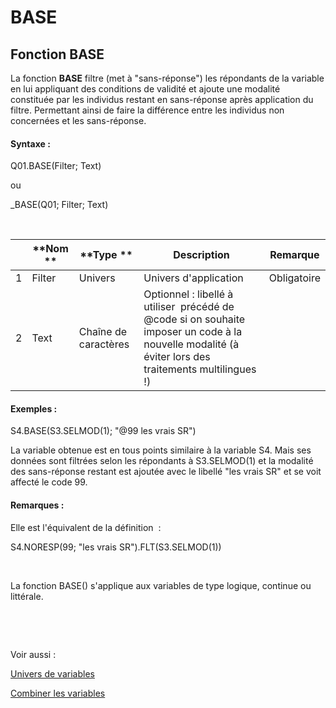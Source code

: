 # BASE

## Fonction BASE

La fonction **BASE** filtre (met à "sans-réponse") les répondants de la variable en lui appliquant des conditions de validité et ajoute une modalité constituée par les individus restant en sans-réponse après application du filtre. Permettant ainsi de faire la différence entre les individus non concernées et les sans-réponse.

#### Syntaxe :&nbsp;

Q01.BASE(Filter; Text)

ou

\_BASE(Q01; Filter; Text)

&nbsp;

| &nbsp; | **Nom ** | **Type ** | **Description** | **Remarque** |
| --- | --- | --- | --- | --- |
| &#49; | Filter | Univers | Univers d'application | Obligatoire |
| &#50; | Text | Chaîne de caractères | Optionnel : libellé à utiliser&nbsp; précédé de @code si on souhaite imposer un code à la nouvelle modalité (à éviter lors des traitements multilingues \!) | &nbsp; |


#### Exemples :

S4.BASE(S3.SELMOD(1); "@99 les vrais SR")

La variable obtenue est en tous points similaire à la variable S4. Mais ses données sont filtrées selon les répondants à S3.SELMOD(1) et la modalité des sans-réponse restant est ajoutée avec le libellé "les vrais SR" et se voit affecté le code 99.

#### Remarques :

Elle est l'équivalent de la définition&nbsp; :

S4.NORESP(99; "les vrais SR").FLT(S3.SELMOD(1))

&nbsp;

La fonction BASE() s'applique aux variables de type logique, continue ou littérale.&nbsp;

&nbsp;

&nbsp;

Voir aussi :&nbsp;

[Univers de variables](<Universciblesetsous-populations.md>)

[Combiner les variables](<Combinerlesvariables1.md>)
